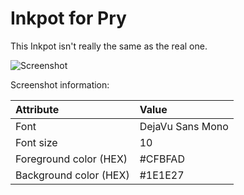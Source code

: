 Inkpot for Pry
==============

This Inkpot isn't really the same as the real one.

![Screenshot](/kyrylo/pry-theme-collection/raw/master/inkpot/screenshot.png)

Screenshot information:

| Attribute              | Value
|:-----------------------|:----------------------
| Font                   | DejaVu Sans Mono
| Font size              | 10
| Foreground color (HEX) | #CFBFAD
| Background color (HEX) | #1E1E27
